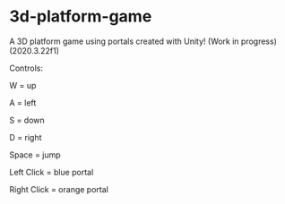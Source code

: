 # 3d-platform-game
A 3D platform game using portals created with Unity! (Work in progress) (2020.3.22f1)


Controls:

W = up

A = left

S = down

D = right

Space = jump

Left Click = blue portal

Right Click = orange portal
